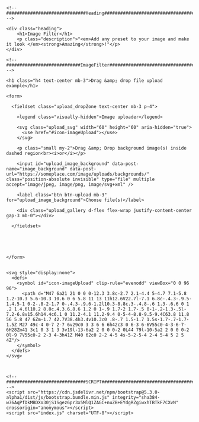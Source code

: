 <!-- #############HTML############# -->
<!DOCTYPE html>
<html lang="en">
<head>
    <meta charset="UTF-8">
    <meta http-equiv="X-UA-Compatible" content="IE=edge">
    <meta name="viewport" content="width=device-width, initial-scale=1.0">
    <link href="https://cdn.jsdelivr.net/npm/bootstrap@5.3.0-alpha1/dist/css/bootstrap.min.css" rel="stylesheet" integrity="sha384-GLhlTQ8iRABdZLl6O3oVMWSktQOp6b7In1Zl3/Jr59b6EGGoI1aFkw7cmDA6j6gD" crossorigin="anonymous">
    <link rel="stylesheet" href="styles.css">
    <title>Image Filter</title>
</head>
<body>
    
    <!-- ##############################Heading####################################### -->

    <div class="heading">
        <h1>Image Filter</h1>
        <p class="description">"<em>Add any preset to your image and make it look </em><strong>Amazing</strong>!"</p>
    </div>

    <!-- ############################ImageFilter##################################### -->

    <h1 class="h4 text-center mb-3">Drag &amp; drop file upload example</h1>

    <form>
    
      <fieldset class="upload_dropZone text-center mb-3 p-4">
    
        <legend class="visually-hidden">Image uploader</legend>
    
        <svg class="upload_svg" width="60" height="60" aria-hidden="true">
          <use href="#icon-imageUpload"></use>
        </svg>
    
        <p class="small my-2">Drag &amp; Drop background image(s) inside dashed region<br><i>or</i></p>
    
        <input id="upload_image_background" data-post-name="image_background" data-post-url="https://someplace.com/image/uploads/backgrounds/" class="position-absolute invisible" type="file" multiple accept="image/jpeg, image/png, image/svg+xml" />
    
        <label class="btn btn-upload mb-3" for="upload_image_background">Choose file(s)</label>
    
        <div class="upload_gallery d-flex flex-wrap justify-content-center gap-3 mb-0"></div>
    
      </fieldset>
    
    
    
      
    
    </form>
    
    
    <svg style="display:none">
      <defs>
        <symbol id="icon-imageUpload" clip-rule="evenodd" viewBox="0 0 96 96">
          <path d="M47 6a21 21 0 0 0-12.3 3.8c-2.7 2.1-4.4 5-4.7 7.1-5.8 1.2-10.3 5.6-10.3 10.6 0 6 5.8 11 13 11h12.6V22.7l-7.1 6.8c-.4.3-.9.5-1.4.5-1 0-2-.8-2-1.7 0-.4.3-.9.6-1.2l10.3-8.8c.3-.4.8-.6 1.3-.6.6 0 1 .2 1.4.6l10.2 8.8c.4.3.6.8.6 1.2 0 1-.9 1.7-2 1.7-.5 0-1-.2-1.3-.5l-7.2-6.8v15.6h14.4c6.1 0 11.2-4.1 11.2-9.4 0-5-4-8.8-9.5-9.4C63.8 11.8 56 5.8 47 6Zm-1.7 42.7V38.4h3.4v10.3c0 .8-.7 1.5-1.7 1.5s-1.7-.7-1.7-1.5Z M27 49c-4 0-7 2-7 6v29c0 3 3 6 6 6h42c3 0 6-3 6-6V55c0-4-3-6-7-6H28Zm41 3c1 0 3 1 3 3v19l-13-6a2 2 0 0 0-2 0L44 79l-10-5a2 2 0 0 0-2 0l-9 7V55c0-2 2-3 4-3h41Z M40 62c0 2-2 4-5 4s-5-2-5-4 2-4 5-4 5 2 5 4Z"/>
        </symbol>
      </defs>
    </svg>



    <!-- ##############################SCRIPT######################################## -->
    <script src="https://cdn.jsdelivr.net/npm/bootstrap@5.3.0-alpha1/dist/js/bootstrap.bundle.min.js" integrity="sha384-w76AqPfDkMBDXo30jS1Sgez6pr3x5MlQ1ZAGC+nuZB+EYdgRZgiwxhTBTkF7CXvN" crossorigin="anonymous"></script>
    <script src="index.js" charset="UTF-8"></script>
</body>
</html>


<!-- #############CSS############# -->


<!-- #############SCRIPT############# -->